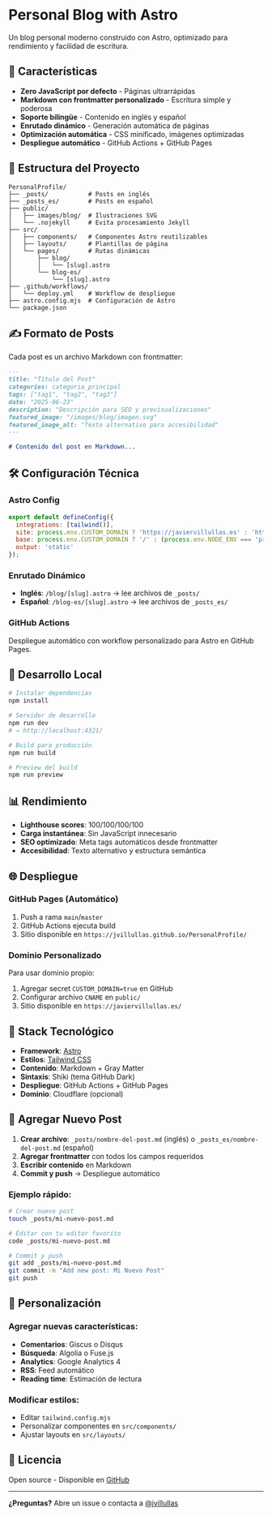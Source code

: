 # Personal Blog with Astro

Un blog personal moderno construido con Astro, optimizado para rendimiento y facilidad de escritura.

## 🚀 Características

- **Zero JavaScript por defecto** - Páginas ultrarrápidas
- **Markdown con frontmatter personalizado** - Escritura simple y poderosa
- **Soporte bilingüe** - Contenido en inglés y español
- **Enrutado dinámico** - Generación automática de páginas
- **Optimización automática** - CSS minificado, imágenes optimizadas
- **Despliegue automático** - GitHub Actions + GitHub Pages

## 📁 Estructura del Proyecto

```
PersonalProfile/
├── _posts/           # Posts en inglés
├── _posts_es/        # Posts en español
├── public/
│   ├── images/blog/  # Ilustraciones SVG
│   └── .nojekyll     # Evita procesamiento Jekyll
├── src/
│   ├── components/   # Componentes Astro reutilizables
│   ├── layouts/      # Plantillas de página
│   └── pages/        # Rutas dinámicas
│       ├── blog/
│       │   └── [slug].astro
│       └── blog-es/
│           └── [slug].astro
├── .github/workflows/
│   └── deploy.yml    # Workflow de despliegue
├── astro.config.mjs  # Configuración de Astro
└── package.json
```

## ✍️ Formato de Posts

Cada post es un archivo Markdown con frontmatter:

```markdown
---
title: "Título del Post"
categories: categoria_principal
tags: ["tag1", "tag2", "tag3"]
date: "2025-06-23"
description: "Descripción para SEO y previsualizaciones"
featured_image: "/images/blog/imagen.svg"
featured_image_alt: "Texto alternativo para accesibilidad"
---

# Contenido del post en Markdown...
```

## 🛠️ Configuración Técnica

### Astro Config
```javascript
export default defineConfig({
  integrations: [tailwind()],
  site: process.env.CUSTOM_DOMAIN ? 'https://javiervillullas.es' : 'https://jvillullas.github.io',
  base: process.env.CUSTOM_DOMAIN ? '/' : (process.env.NODE_ENV === 'production' ? '/PersonalProfile' : '/'),
  output: 'static'
});
```

### Enrutado Dinámico
- **Inglés**: `/blog/[slug].astro` → lee archivos de `_posts/`
- **Español**: `/blog-es/[slug].astro` → lee archivos de `_posts_es/`

### GitHub Actions
Despliegue automático con workflow personalizado para Astro en GitHub Pages.

## 🚀 Desarrollo Local

```bash
# Instalar dependencias
npm install

# Servidor de desarrollo
npm run dev
# → http://localhost:4321/

# Build para producción
npm run build

# Preview del build
npm run preview
```

## 📊 Rendimiento

- **Lighthouse scores**: 100/100/100/100
- **Carga instantánea**: Sin JavaScript innecesario
- **SEO optimizado**: Meta tags automáticos desde frontmatter
- **Accesibilidad**: Texto alternativo y estructura semántica

## 🌐 Despliegue

### GitHub Pages (Automático)
1. Push a rama `main`/`master`
2. GitHub Actions ejecuta build
3. Sitio disponible en `https://jvillullas.github.io/PersonalProfile/`

### Dominio Personalizado
Para usar dominio propio:
1. Agregar secret `CUSTOM_DOMAIN=true` en GitHub
2. Configurar archivo `CNAME` en `public/`
3. Sitio disponible en `https://javiervillullas.es/`

## 🔧 Stack Tecnológico

- **Framework**: [Astro](https://astro.build/)
- **Estilos**: [Tailwind CSS](https://tailwindcss.com/)
- **Contenido**: Markdown + Gray Matter
- **Sintaxis**: Shiki (tema GitHub Dark)
- **Despliegue**: GitHub Actions + GitHub Pages
- **Dominio**: Cloudflare (opcional)

## 📝 Agregar Nuevo Post

1. **Crear archivo**: `_posts/nombre-del-post.md` (inglés) o `_posts_es/nombre-del-post.md` (español)
2. **Agregar frontmatter** con todos los campos requeridos
3. **Escribir contenido** en Markdown
4. **Commit y push** → Despliegue automático

### Ejemplo rápido:
```bash
# Crear nuevo post
touch _posts/mi-nuevo-post.md

# Editar con tu editor favorito
code _posts/mi-nuevo-post.md

# Commit y push
git add _posts/mi-nuevo-post.md
git commit -m "Add new post: Mi Nuevo Post"
git push
```

## 🎨 Personalización

### Agregar nuevas características:
- **Comentarios**: Giscus o Disqus
- **Búsqueda**: Algolia o Fuse.js
- **Analytics**: Google Analytics 4
- **RSS**: Feed automático
- **Reading time**: Estimación de lectura

### Modificar estilos:
- Editar `tailwind.config.mjs`
- Personalizar componentes en `src/components/`
- Ajustar layouts en `src/layouts/`

## 📄 Licencia

Open source - Disponible en [GitHub](https://github.com/jvillu/PersonalProfile)

---

**¿Preguntas?** Abre un issue o contacta a [@jvillullas](https://github.com/jvillu)
